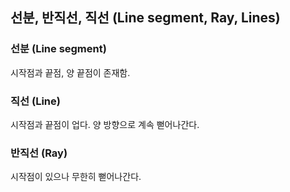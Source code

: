 ## 선분, 반직선, 직선 (Line segment, Ray, Lines)

### 선분 (Line segment)

시작점과 끝점, 양 끝점이 존재함.

### 직선 (Line)

시작점과 끝점이 업다. 양 방향으로 계속 뻗어나간다.

### 반직선 (Ray)

시작점이 있으나 무한히 뻗어나간다.
